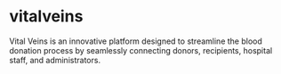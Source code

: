 # vitalveins
Vital Veins is an innovative platform designed to streamline the blood donation process by seamlessly connecting donors, recipients, hospital staff, and administrators.
